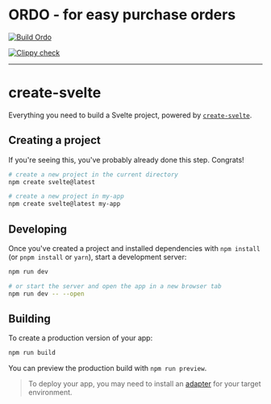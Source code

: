 # ORDO - for easy purchase orders

[![Build Ordo](https://github.com/jbend/ordo/actions/workflows/build.yml/badge.svg)](https://github.com/jbend/ordo/actions/workflows/build.yml)

[![Clippy check](https://github.com/jbend/ordo/actions/workflows/clippy.yml/badge.svg?branch=main)](https://github.com/jbend/ordo/actions/workflows/clippy.yml)








---------------
# create-svelte

Everything you need to build a Svelte project, powered by [`create-svelte`](https://github.com/sveltejs/kit/tree/main/packages/create-svelte).

## Creating a project

If you're seeing this, you've probably already done this step. Congrats!

```bash
# create a new project in the current directory
npm create svelte@latest

# create a new project in my-app
npm create svelte@latest my-app
```

## Developing

Once you've created a project and installed dependencies with `npm install` (or `pnpm install` or `yarn`), start a development server:

```bash
npm run dev

# or start the server and open the app in a new browser tab
npm run dev -- --open
```

## Building

To create a production version of your app:

```bash
npm run build
```

You can preview the production build with `npm run preview`.

> To deploy your app, you may need to install an [adapter](https://kit.svelte.dev/docs/adapters) for your target environment.
